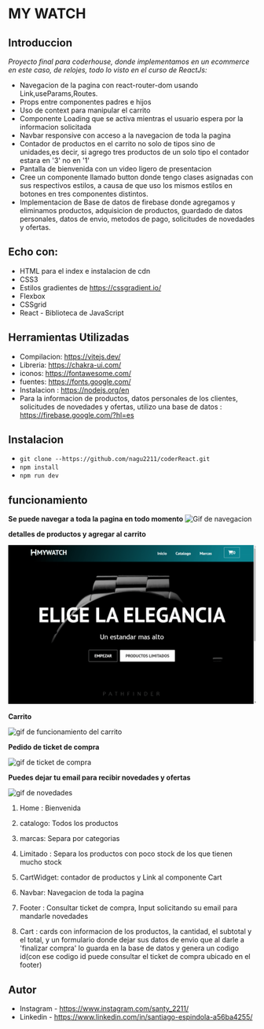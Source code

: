 # MY WATCH

## Introduccion

_Proyecto final para coderhouse, donde implementamos en un ecommerce en este caso, de relojes, todo lo visto en el curso de ReactJs:_


- Navegacion de la pagina con react-router-dom usando Link,useParams,Routes.
- Props entre componentes padres e hijos
- Uso de context para manipular el carrito
- Componente Loading que se activa mientras el usuario espera por la informacion solicitada
- Navbar responsive con acceso a la navegacion de toda la pagina
- Contador de productos en el carrito no solo de tipos sino de unidades,es decir, si agrego tres productos de un solo tipo el contador estara en '3' no en '1'
- Pantalla de bienvenida con un video ligero de presentacion
- Cree un componente llamado button donde tengo clases asignadas con sus respectivos estilos, a causa de que uso los mismos estilos en botones en tres componentes distintos.
- Implementacion de Base de datos de firebase donde agregamos y eliminamos productos, adquisicion de productos, guardado de datos personales, datos de envio, metodos de pago, solicitudes de novedades y ofertas. 

## Echo con:

- HTML para el index e instalacion de cdn
- CSS3
- Estilos gradientes de https://cssgradient.io/
- Flexbox
- CSSgrid
- React - Biblioteca de JavaScript

## Herramientas Utilizadas

- Compilacion: https://vitejs.dev/
- Libreria: https://chakra-ui.com/
- iconos: https://fontawesome.com/
- fuentes: https://fonts.google.com/
- Instalacion : https://nodejs.org/en
- Para la informacion de productos, datos personales de los clientes, solicitudes de novedades y ofertas, utilizo una base de datos : https://firebase.google.com/?hl=es

## Instalacion

- ``` git clone --https://github.com/nagu2211/coderReact.git ```
- ``` npm install ```
- ``` npm run dev ```

## funcionamiento 

**Se puede navegar a toda la pagina en todo momento** 
![Gif de navegacion](./src/assets/navegacion.gif)

**detalles de productos y agregar al carrito**

![gif de agregar producto](./src/assets/agregarproducto.gif)

**Carrito**

![gif de funcionamiento del carrito](./src/assets/carrito.gif)

**Pedido de ticket de compra**

![gif de ticket de compra](./src/assets/ticket.gif)

**Puedes dejar tu email para recibir novedades y ofertas**

![gif de novedades](./src/assets/novedades.gif)

1. Home : Bienvenida 

1. catalogo: Todos los productos
1. marcas: Separa por categorias
1. Limitado : Separa los productos con poco stock de los que tienen mucho stock
1. CartWidget: contador de productos y Link al componente Cart
1. Navbar: Navegacion de toda la pagina
1. Footer : Consultar ticket de compra, Input solicitando su email para mandarle novedades
1. Cart : cards con informacion de los productos, la cantidad, el subtotal y el total, y un formulario donde dejar sus datos de envio que al darle a 'finalizar compra' lo guarda en la base de datos y genera un codigo id(con ese codigo id puede consultar el ticket de compra ubicado en el footer)

## Autor

- Instagram - https://www.instagram.com/santy_2211/
- Linkedin - https://www.linkedin.com/in/santiago-espindola-a56ba4255/


